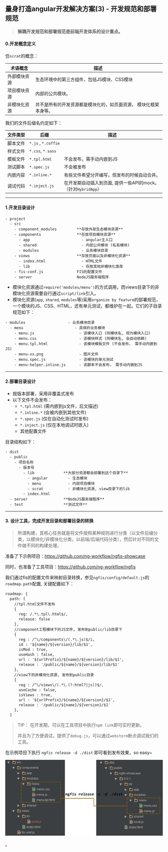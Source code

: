 ## 量身打造angular开发解决方案(3) - 开发规范和部署规范

> **解耦开发规范和部署规范是前端开发体系的设计重点。**


#### 0.开发概念定义
仿`scrat`的概念：

术语概念 | 描述
------------ | -------------
外部模块资源 | 生态环境中的第三方组件，包括JS模块、CSS模块
项目模块资源 | 内部的公共模块。
非模块化资源 | 并不是所有的开发资源都是模块化的，如页面资源， 模块化框架本身等。

我们的文件后缀名约定如下：

文件类型 | 后缀 | 描述
------------ | ------------- | -------------
脚本文件 | `*.js` , `*.coffie` |
样式文件 |  `*.css`, `*.sass` |
模板文件 |  `*.tpl.html` | 不会发布，需手动内嵌到JS
测试脚本 |  `*.spec.js` | 不会被发布
内嵌内容 |   `*.inline.*` | 有些文件希望分开编写，但发布的时候自动合并。
调试代码 |  `*.inject.js` | 在开发期自动插入到页面, 提供一些API的mock。<br/>（针对`HybridApp`）

---

#### 1.开发目录设计
```
- project
  - src
    - component_modules         **存放外部生态模块资源**
    - components                **存放项目模块资源**
      - app                       - angular主入口
      - shared                    - 内部公共模块 (私有模块)
      - modules                   - 业务模块目录
    - views                     **存放页面以及非模块化资源**
      - index.html                - HTML文件
      - lib                       - 存放其他非模块化类库
    - fis-conf.js               FIS的配置文件
    - server                    NodeJS服务端程序
```
- 模块化资源通过`require('modules/menu')`的方式调用，而views目录下的非模块化资源需要自行通过`script/link`引入。
- 模块化资源(`app`, `shared`, `modules`等)采用`organize by feature`的部署规范，
一个模块的JS、CSS、HTML，还有单元测试，都维护在一起。它们的子目录规范如下：

```
- modules                   - 业务模块目录
  - menu                       - 具体的业务模块
    - menu.js                    - 该模块入口 (同模块名, 视为模块入口)
    - menu.css                   - 该模块样式 (同模块名, 会自动依赖)
    - menu.tpl.html              - 该模块模板文件 (不会发布， 需手动内嵌到JS)
    - menu-xx.png                - 图片文件
    - menu.spec.js               - 该模块的单元测试
    - menu-helper.inline.js      - 该脚本不会发布， 需手动内嵌到JS
```

---

#### 2.部署目录设计


- 按版本部署，采用非覆盖式发布
- 以下文件不会发布：
  - `*.tpl.html`  (需内嵌到js文件，后文描述)
  - `*.inline.*`  (会被内嵌到其他文件)
  - `*.spec.js`   (仅在自动化测试时发布)
  - `*.inject.js` (仅在本地调试时嵌入)
  - 其他配置文件

目录结构如下：
```
- dist
  - public
    - 项目名称
      - 版本号
        - lib             **大部分资源都会部署到这个目录下**
          - angular         - 生态模块
          - menu            - 内部项目模块
          - scrat           - 非模块化资源, view目录下的lib
        - index.html
  - server                **NodeJS服务端程序**
  - test                  **测试文件**
```

---

#### 3. 设计工具，完成开发目录和部署目录的转换

> 所谓构建，其核心任务就是将文件按照某种规则进行分类（以文件后缀分类，以模块化/非模块化分类，以前端/后端代码分类），然后针对不同的文件做不同的构建处理。

准备了下示例项目：https://github.com/ng-workflow/ngfis-showcase

同时，也准备了工具项目：https://github.com/ng-workflow/ngfis

我们通过fis的配置文件来映射目录转换，参见`ngfis/config/default.js`的`roadmap.path`配置, 关键配置如下：
```
roadmap: {
  path: [
    //tpl.html文件不发布
    {
      reg: /.*\.tpl\.html$/,
      release: false
    },
    //component工程模块下的JS文件, 发布到public/lib目录下
    {
      reg : /^\/components\/(.*\.js)$/i,
      id : '${name}/${version}/lib/$1',
      isMod : true,
      useHash : false,
      url : '${urlPrefix}/${name}/${version}/lib/$1',
      release : '/public/${name}/${version}/lib/$1'
    },
    //view下的非模块化资源, 发布到public目录
    {
      reg : /^\/views\/(.*\.(?:html?|js))$/,
      useCache : false,
      isViews : true,
      url : '${urlPrefix}/${name}/${version}/$1',
      release : '/public/${name}/${version}/$1'
    },
  ]
```

> TIP： 在开发期，可以在工具项目中执行`npm link`即可实时更新。
>
> 并且为了方便调试，提供了`debug.js`，可以通过`webstorm`断点调试我们的工具。

在示例项目下执行 `ngfis release -d ./dist` 即可看到发布效果，so easy~

![angular-fis-release](../../assets/images/angular-fis-release.png)





。
